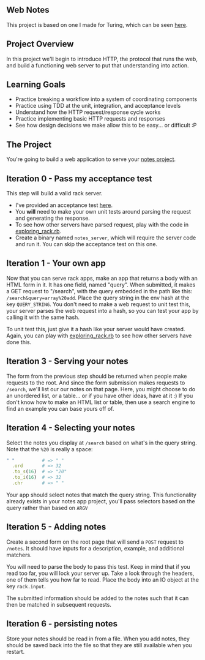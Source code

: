 Web Notes
---------

This project is based on one I made for Turing,
which can be seen [here](https://github.com/turingschool/curriculum/blob/master/source/projects/http_yeah_you_know_me.markdown).

Project Overview
----------------

In this project we'll begin to introduce HTTP, the protocol that runs the web,
and build a functioning web server to put that understanding into action.

Learning Goals
--------------

* Practice breaking a workflow into a system of coordinating components
* Practice using TDD at the unit, integration, and acceptance levels
* Understand how the HTTP request/response cycle works
* Practice implementing basic HTTP requests and responses
* See how design decisions we make allow this to be easy... or difficult :P


The Project
-----------

You're going to build a web application to serve your
[notes project](https://github.com/CodePlatoon/curriculum/blob/master/phase1/notes-project.md).


Iteration 0 - Pass my acceptance test
-------------------------------------

This step will build a valid rack server.

* I've provided an acceptance test [here](web_notes_acceptance_test.rb).
* You **will** need to make your own unit tests around parsing the request and generating the response.
* To see how other servers have parsed request, play with the code in [exploring_rack.rb](exploring_rack.rb).
* Create a binary named `notes_server`, which will require the server code and run it.
  You can skip the acceptance test on this one.


Iteration 1 - Your own app
--------------------------

Now that you can serve rack apps, make an app that returns a body with an HTML form in it.
It has one field, named "query". When submitted, it makes a GET request to "/search",
with the query embedded in the path like this: `/search&query=array%20add`.
Place the query string in the env hash at the key `QUERY_STRING`.
You don't need to make a web request to unit test this, your server parses the web request into a hash,
so you can test your app by calling it with the same hash.

To unit test this, just give it a hash like your server would have created.
Again, you can play with [exploring_rack.rb](exploring_rack.rb)
to see how other servers have done this.


Iteration 3 - Serving your notes
--------------------------------

The form from the previous step should be returned when people make requests to the root.
And since the form submission makes requests to `/search`, we'll list our our notes on that page.
Here, you might choose to do an unordered list, or a table... or if you have other ideas,
have at it :) If you don't know how to make an HTML list or table, then use a search engine to
find an example you can base yours off of.


Iteration 4 - Selecting your notes
----------------------------------

Select the notes you display at `/search` based on what's in the query string.
Note that the `%20` is really a space:

```ruby
" "          # => " "
  .ord       # => 32
  .to_s(16)  # => "20"
  .to_i(16)  # => 32
  .chr       # => " "
```

Your app should select notes that match the query string.
This functionality already exists in your notes app project,
you'll pass selectors based on the query rather than based on `ARGV`


Iteration 5 - Adding notes
--------------------------

Create a second form on the root page that will send a `POST` request to `/notes`.
It should have inputs for a description, example, and additional matchers.

You will need to parse the body to pass this test.
Keep in mind that if you read too far, you will lock your server up.
Take a look through the headers, one of them tells you how far to read.
Place the body into an IO object at the key `rack.input`.

The submitted information should be added to the notes such that it can then be matched in subsequent requests.


Iteration 6 - persisting notes
------------------------------

Store your notes should be read in from a file.
When you add notes, they should be saved back into the file so that they are still available when you restart.
